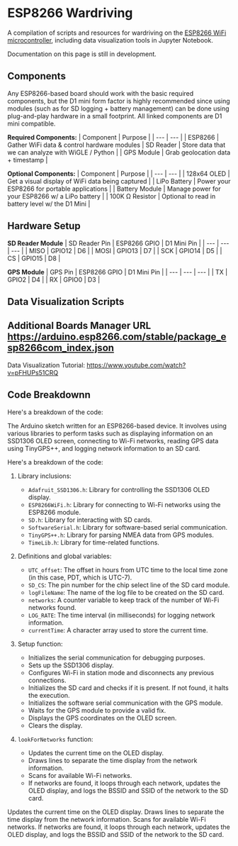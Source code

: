 # ESP8266 Wardriving
A compilation of scripts and resources for wardriving on the [ESP8266 WiFi microcontroller](https://www.espressif.com/en/products/socs/esp8266), including data visualization tools in Jupyter Notebook.

Documentation on this page is still in development.

## Components
Any ESP8266-based board should work with the basic required components, but the D1 mini form factor is highly recommended since using modules (such as for SD logging + battery management) can be done using plug-and-play hardware in a small footprint. All linked components are D1 mini compatible. 

**Required Components:**
| Component | Purpose |
| --- | --- |
| ESP8266 | Gather WiFi data & control hardware modules
| SD Reader | Store data that we can analyze with WiGLE / Python |
| GPS Module | Grab geolocation data + timestamp |

**Optional Components:**
| Component | Purpose | 
| --- | --- |
| 128x64 OLED | Get a visual display of WiFi data being captured |
| LiPo Battery | Power your ESP8266 for portable applications |
| Battery Module | Manage power for your ESP8266 w/ a LiPo battery |
| 100K Ω Resistor | Optional to read in battery level w/ the D1 Mini |
   
## Hardware Setup

**SD Reader Module** 
| SD Reader Pin | ESP8266 GPIO | D1 Mini Pin |
| --- | --- | --- |
| MISO | GPIO12 | D6 |
| MOSI | GPIO13 | D7 |
| SCK | GPIO14 | D5 |
| CS | GPIO15 | D8 |

**GPS Module** 
| GPS Pin | ESP8266 GPIO | D1 Mini Pin |
| --- | --- | --- |
| TX | GPIO2 | D4 |
| RX | GPIO0 | D3 |

## Data Visualization Scripts


## Additional Boards Manager URL  https://arduino.esp8266.com/stable/package_esp8266com_index.json

Data Visualization Tutorial: https://www.youtube.com/watch?v=pFHUPs51CRQ

## Code Breakdownn 

Here's a breakdown of the code:

The Arduino sketch written for an ESP8266-based device. It involves using various libraries to perform tasks such as displaying information on an SSD1306 OLED screen, connecting to Wi-Fi networks, reading GPS data using TinyGPS++, and logging network information to an SD card.

Here's a breakdown of the code:

1. Library inclusions:
   - `Adafruit_SSD1306.h`: Library for controlling the SSD1306 OLED display.
   - `ESP8266WiFi.h`: Library for connecting to Wi-Fi networks using the ESP8266 module.
   - `SD.h`: Library for interacting with SD cards.
   - `SoftwareSerial.h`: Library for software-based serial communication.
   - `TinyGPS++.h`: Library for parsing NMEA data from GPS modules.
   - `TimeLib.h`: Library for time-related functions.

2. Definitions and global variables:
   - `UTC_offset`: The offset in hours from UTC time to the local time zone (in this case, PDT, which is UTC-7).
   - `SD_CS`: The pin number for the chip select line of the SD card module.
   - `logFileName`: The name of the log file to be created on the SD card.
   - `networks`: A counter variable to keep track of the number of Wi-Fi networks found.
   - `LOG_RATE`: The time interval (in milliseconds) for logging network information.
   - `currentTime`: A character array used to store the current time.

3. Setup function:
   - Initializes the serial communication for debugging purposes.
   - Sets up the SSD1306 display.
   - Configures Wi-Fi in station mode and disconnects any previous connections.
   - Initializes the SD card and checks if it is present. If not found, it halts the execution.
   - Initializes the software serial communication with the GPS module.
   - Waits for the GPS module to provide a valid fix.
   - Displays the GPS coordinates on the OLED screen.
   - Clears the display.

4. `lookForNetworks` function:
   - Updates the current time on the OLED display.
   - Draws lines to separate the time display from the network information.
   - Scans for available Wi-Fi networks.
   - If networks are found, it loops through each network, updates the OLED display, and logs the BSSID and SSID of the network to the SD card.

 
Updates the current time on the OLED display.
Draws lines to separate the time display from the network information.
Scans for available Wi-Fi networks.
If networks are found, it loops through each network, updates the OLED display, and logs the BSSID and SSID of the network to the SD card.

